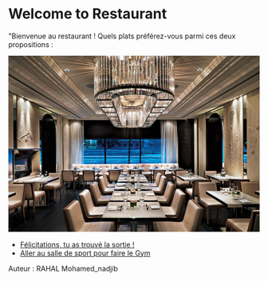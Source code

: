 
# Welcome to Restaurant

"Bienvenue au restaurant ! Quels plats préférez-vous parmi ces deux propositions :

![](R.jpg)
- [Félicitations, tu as trouvé la sortie !  ](<game over.md>)
- [Aller au salle de sport pour faire le Gym ](walid_babaaissa_Gym.md)



Auteur : RAHAL Mohamed_nadjib 